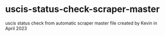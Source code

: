# uscis-status-check-scraper-master
uscis status check from automatic scraper master file created by Kevin in April 2023
